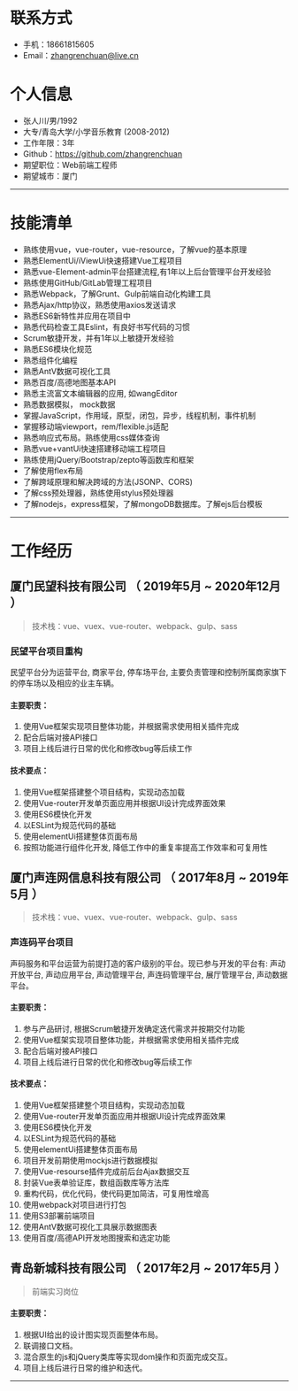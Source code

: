 # 联系方式

- 手机：18661815605
- Email：zhangrenchuan@live.cn


# 个人信息

- 张人川/男/1992
- 大专/青岛大学/小学音乐教育 (2008-2012)
- 工作年限：3年
- Github：https://github.com/zhangrenchuan
- 期望职位：Web前端工程师
- 期望城市：厦门

----------

# 技能清单
- 熟练使用vue，vue-router，vue-resource，了解vue的基本原理 
- 熟悉ElementUi/iViewUi快速搭建Vue工程项目 
- 熟悉vue-Element-admin平台搭建流程,有1年以上后台管理平台开发经验
- 熟练使用GitHub/GitLab管理工程项目
- 熟悉Webpack，了解Grunt、Gulp前端自动化构建工具
- 熟悉Ajax/http协议，熟悉使用axios发送请求
- 熟悉ES6新特性并应用在项目中
- 熟悉代码检查工具Eslint，有良好书写代码的习惯 
- Scrum敏捷开发，并有1年以上敏捷开发经验 
- 熟悉ES6模块化规范
- 熟悉组件化编程
- 熟悉AntV数据可视化工具 
- 熟悉百度/高德地图基本API 
- 熟悉主流富文本编辑器的应用, 如wangEditor 
- 熟悉数据模拟， mock数据 
- 掌握JavaScript，作用域，原型，闭包，异步，线程机制，事件机制 
- 掌握移动端viewport，rem/flexible.js适配 
- 熟悉响应式布局。熟练使用css媒体查询
- 熟悉vue+vantUi快速搭建移动端工程项目
- 熟练使用jQuery/Bootstrap/zepto等函数库和框架
- 了解使用flex布局 
- 了解跨域原理和解决跨域的方法(JSONP、CORS) 
- 了解css预处理器，熟练使用stylus预处理器 
- 了解nodejs，express框架，了解mongoDB数据库。了解ejs后台模板 


----------

    
# 工作经历

## 厦门民望科技有限公司 （ 2019年5月 ~ 2020年12月 ）

> 技术栈：vue、vuex、vue-router、webpack、gulp、sass
### 民望平台项目重构 
民望平台分为运营平台, 商家平台, 停车场平台, 主要负责管理和控制所属商家旗下的停车场以及相应的业主车辆。

#### 主要职责：
1. 使用Vue框架实现项目整体功能，并根据需求使用相关插件完成
2. 配合后端对接API接口
3. 项目上线后进行日常的优化和修改bug等后续工作

#### 技术要点：
1. 使用Vue框架搭建整个项目结构，实现动态加载
2. 使用Vue-router开发单页面应用并根据UI设计完成界面效果
3. 使用ES6模快化开发
4. 以ESLint为规范代码的基础
5. 使用elementUi搭建整体页面布局
6. 按照功能进行组件化开发, 降低工作中的重复率提高工作效率和可复用性


## 厦门声连网信息科技有限公司 （ 2017年8月 ~ 2019年5月 ）

> 技术栈：vue、vuex、vue-router、webpack、gulp、sass
### 声连码平台项目 
声码服务和平台运营为前提打造的客户级别的平台。现已参与开发的平台有: 声动开放平台, 声动应用平台, 声动管理平台, 声连码管理平台, 展厅管理平台, 声动数据平台。

#### 主要职责：
1. 参与产品研讨, 根据Scrum敏捷开发确定迭代需求并按期交付功能
2. 使用Vue框架实现项目整体功能，并根据需求使用相关插件完成
3. 配合后端对接API接口
4. 项目上线后进行日常的优化和修改bug等后续工作

#### 技术要点：
1. 使用Vue框架搭建整个项目结构，实现动态加载
2. 使用Vue-router开发单页面应用并根据UI设计完成界面效果
3. 使用ES6模快化开发
4. 以ESLint为规范代码的基础
5. 使用elementUi搭建整体页面布局
6. 项目开发前期使用mockjs进行数据模拟
7. 使用Vue-resourse插件完成前后台Ajax数据交互
8. 封装Vue表单验证库，数组函数库等方法库
9. 重构代码，优化代码，使代码更加简洁，可复用性增高
10. 使用webpack对项目进行打包
11. 使用S3部署前端项目
12. 使用AntV数据可视化工具展示数据图表
13. 使用百度/高德API开发地图搜索和选定功能


## 青岛新城科技有限公司 （ 2017年2月 ~ 2017年5月 ）

> 前端实习岗位

#### 主要职责：
1. 根据UI给出的设计图实现页面整体布局。
2. 联调接口文档。
3. 混合原生的js和jQuery类库等实现dom操作和页面完成交互。
4. 项目上线后进行日常的维护和迭代。


---------- 

    
 

